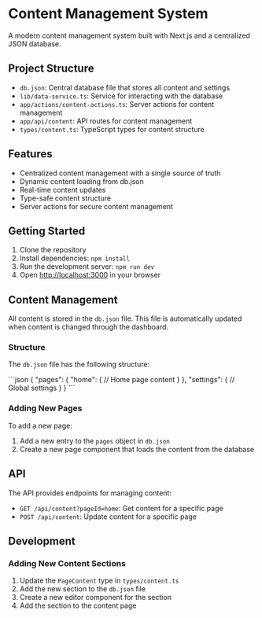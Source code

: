 # Content Management System

A modern content management system built with Next.js and a centralized JSON database.

## Project Structure

- `db.json`: Central database file that stores all content and settings
- `lib/data-service.ts`: Service for interacting with the database
- `app/actions/content-actions.ts`: Server actions for content management
- `app/api/content`: API routes for content management
- `types/content.ts`: TypeScript types for content structure

## Features

- Centralized content management with a single source of truth
- Dynamic content loading from db.json
- Real-time content updates
- Type-safe content structure
- Server actions for secure content management

## Getting Started

1. Clone the repository
2. Install dependencies: `npm install`
3. Run the development server: `npm run dev`
4. Open [http://localhost:3000](http://localhost:3000) in your browser

## Content Management

All content is stored in the `db.json` file. This file is automatically updated when content is changed through the dashboard.

### Structure

The `db.json` file has the following structure:

\`\`\`json
{
  "pages": {
    "home": {
      // Home page content
    }
  },
  "settings": {
    // Global settings
  }
}
\`\`\`

### Adding New Pages

To add a new page:

1. Add a new entry to the `pages` object in `db.json`
2. Create a new page component that loads the content from the database

## API

The API provides endpoints for managing content:

- `GET /api/content?pageId=home`: Get content for a specific page
- `POST /api/content`: Update content for a specific page

## Development

### Adding New Content Sections

1. Update the `PageContent` type in `types/content.ts`
2. Add the new section to the `db.json` file
3. Create a new editor component for the section
4. Add the section to the content page
